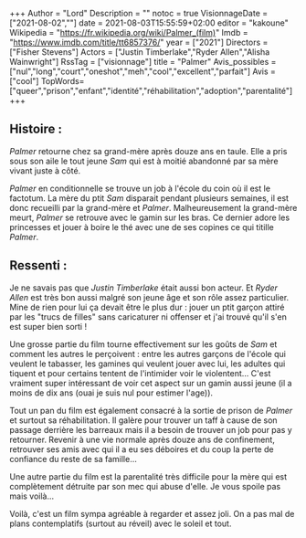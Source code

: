 +++
Author = "Lord"
Description = ""
notoc = true
VisionnageDate = ["2021-08-02",""]
date = 2021-08-03T15:55:59+02:00
editor = "kakoune"
Wikipedia = "https://fr.wikipedia.org/wiki/Palmer_(film)"
Imdb = "https://www.imdb.com/title/tt6857376/"
year = ["2021"]
Directors = ["Fisher Stevens"]
Actors = ["Justin Timberlake","Ryder Allen","Alisha Wainwright"]
RssTag = ["visionnage"]
title = "Palmer"
Avis_possibles = ["nul","long","court","oneshot","meh","cool","excellent","parfait"]
Avis = ["cool"] 
TopWords=["queer","prison","enfant","identité","réhabilitation","adoption","parentalité"]
+++
## Histoire : 
*Palmer* retourne chez sa grand-mère après douze ans en taule.
Elle a pris sous son aile le tout jeune *Sam* qui est à moitié abandonné par sa mère vivant juste à côté.

*Palmer* en conditionnelle se trouve un job à l'école du coin où il est le factotum.
La mère du ptit *Sam* disparait pendant plusieurs semaines, il est donc recueilli par la grand-mère et *Palmer*.
Malheureusement la grand-mère meurt, *Palmer* se retrouve avec le gamin sur les bras.
Ce dernier adore les princesses et jouer à boire le thé avec une de ses copines ce qui titille *Palmer*.

## Ressenti :
Je ne savais pas que *Justin Timberlake* était aussi bon acteur.
Et *Ryder Allen* est très bon aussi malgré son jeune âge et son rôle assez particulier.
Mine de rien pour lui ça devait être le plus dur : jouer un ptit garçon attiré par les "trucs de filles" sans caricaturer ni offenser et j'ai trouvé qu'il s'en est super bien sorti !

Une grosse partie du film tourne effectivement sur les goûts de *Sam* et comment les autres le perçoivent : entre les autres garçons de l'école qui veulent le tabasser, les gamines qui veulent jouer avec lui, les adultes qui tiquent et pour certains tentent de l'intimider voir le violentent…
C'est vraiment super intéressant de voir cet aspect sur un gamin aussi jeune (il a moins de dix ans (ouai je suis nul pour estimer l'age)).

Tout un pan du film est également consacré à la sortie de prison de *Palmer* et surtout sa réhabilitation.
Il galère pour trouver un taff à cause de son passage derrière les barreaux mais il a besoin de trouver un job pour pas y retourner.
Revenir à une vie normale après douze ans de confinement, retrouver ses amis avec qui il a eu ses déboires et du coup la perte de confiance du reste de sa famille…

Une autre partie du film est la parentalité très difficile pour la mère qui est complètement détruite par son mec qui abuse d'elle.
Je vous spoile pas mais voilà…

Voilà, c'est un film sympa agréable à regarder et assez joli.
On a pas mal de plans contemplatifs (surtout au réveil) avec le soleil et tout.
